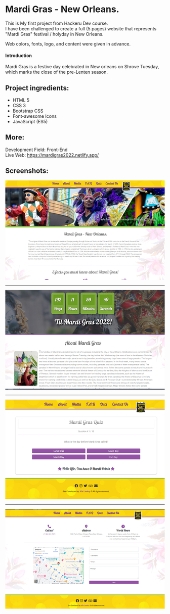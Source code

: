 # Mardi Gras - New Orleans.
This is My first project from Hackeru Dev course.  
I have been challenged to create a full (5 pages) website that represents "Mardi Gras" festival / holyday in New Orleans.  
  
Web colors, fonts, logo, and content were given in advance.

#### Introduction
Mardi Gras is a festive day celebrated in New orleans on Shrove Tuesday, which marks the close of the pre-Lenten season.

## Project ingredients:
* HTML 5  
* CSS 3  
* Bootstrap CSS  
* Font-awesome Icons  
* JavaScript (ES5)  

## More:
Development Field: Front-End  
Live Web: https://mardigras2022.netlify.app/
## Screenshots:
![alt text](https://github.com/KfirLankry/Mardi-Gras/blob/master/images/screenshot_1.jpg?raw=true) 
***
![alt text](https://github.com/KfirLankry/Mardi-Gras/blob/master/images/screenshot_2.jpg?raw=true)  
***
![alt text](https://github.com/KfirLankry/Mardi-Gras/blob/master/images/screenshot_3.jpg?raw=true)
***
![alt text](https://github.com/KfirLankry/Mardi-Gras/blob/master/images/screenshot_4.jpg?raw=true)
